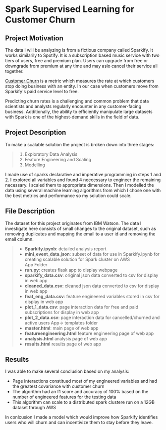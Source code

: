 # Spark Supervised Learning for Customer Churn
## Project Motivation
The data I will be analyzing is from a fictious company called Sparkify. It works similarily to Spotify. It is a subscription based music service with two tiers of users, free and premium plan. Users can upgrade from free or downgrade from premium at any time and may aslo cancel their service all together.<br>

[Customer Churn](https://www.investopedia.com/terms/c/churnrate.asp) is a metric which measures the rate at which customers stop doing business with an entity. In our case when customers move from Sparkify's paid service level to free.<br>

Predicting churn rates is a challenging and common problem that data scientists and analysts regularly encounter in any customer-facing business. Additionally, the ability to efficiently manipulate large datasets with Spark is one of the highest-demand skills in the field of data.<br>

## Project Description
To make a scalable solution the project is broken down into three stages:<br>

>1. Exploratory Data Analysis
>2. Feature Engineering and Scaling
>3. Modelling

I made use of sparks declarative and imperative programming in steps 1 and 2. I explored all variables and found 4 neccessary to engineer the remaining necessary. I scaled them to appropriate dimensions. Then I modelled the data using several machine learning algorithms from which I chose one with the best metrics and performance so my solution could scale.

## File Description
The dataset for this project originates from IBM Watson. The data I investigate here consists of small changes to the original dataset, such as removing duplicates and mapping the email to a user id and removing the email column. 

>* **Sparkify.ipynb**: detailed analysis report <br>
>* **mini_event_data.json**: subset of data for use in Sparkify.ipynb for creating scalable solution for Spark cluster on AWS<br>
App Folder
>* **run.py**: creates flask app to display webpage
>* **sparkify_data.csv**: original json data converted to csv for display in web app
>* **cleaned_data.csv**: cleaned json data converted to csv for display in web app
>* **feat_eng_data.csv**: feature engineered variables stored in csv for display in web app
>* **plot_1_data.csv**: page interaction data for free and paid subscriptions for display in web app
>* **plot_2_data.csv**: page interaction data for cancelled/churned and active users
App-> templates folder
>* **master.html**: main page of web app 
>* **featureengineering.html** feature engineering page of web app
>* **analysis.html** analysis page of web app
>* **results.html** results page of web app

## Results

I was able to make several conclusion based on my analysis: <br>

* Page interactions constitued most of my engineered variables and had the greatest covariance with customer churn
* The algorithm had an f1 score and accuracy of 100% based on the number of engineered features for the testing data
* This algorithm can scale to a distributed spark clustere run on a 12GB dataset through AWS

In conlcusion I made a model which would improve how Sparkify identifies users who will churn and can incentivize them to stay before they leave.

